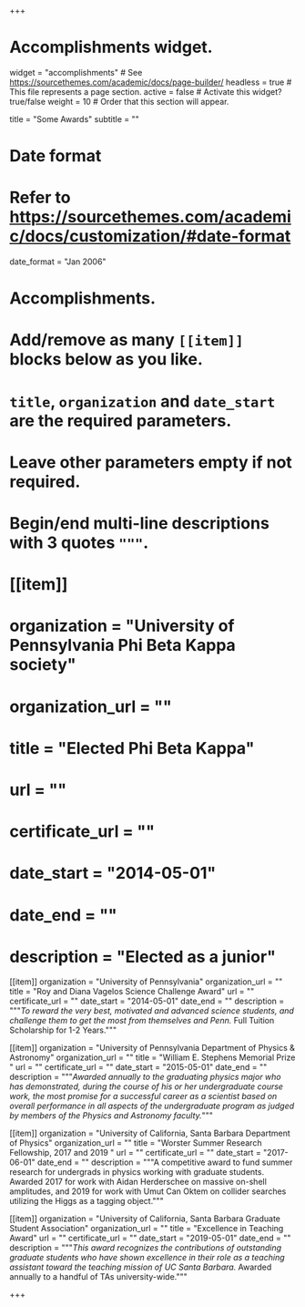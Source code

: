 +++
# Accomplishments widget.
widget = "accomplishments"  # See https://sourcethemes.com/academic/docs/page-builder/
headless = true  # This file represents a page section.
active = false  # Activate this widget? true/false
weight = 10  # Order that this section will appear.

title = "Some Awards"
subtitle = ""

# Date format
#   Refer to https://sourcethemes.com/academic/docs/customization/#date-format
date_format = "Jan 2006"

# Accomplishments.
#   Add/remove as many `[[item]]` blocks below as you like.
#   `title`, `organization` and `date_start` are the required parameters.
#   Leave other parameters empty if not required.
#   Begin/end multi-line descriptions with 3 quotes `"""`.

# [[item]]
#  organization = "University of Pennsylvania Phi Beta Kappa society"
#  organization_url = ""
#  title = "Elected Phi Beta Kappa"
#  url = ""
#  certificate_url = ""
#  date_start = "2014-05-01"
#  date_end = ""
#  description = "Elected as a junior"

[[item]]
  organization = "University of Pennsylvania"
  organization_url = ""
  title = "Roy and Diana Vagelos Science Challenge Award"
  url = ""
  certificate_url = ""
  date_start = "2014-05-01"
  date_end = ""
  description = """*To reward the very best, motivated and advanced science students, and challenge them to get the most from themselves and Penn.* Full Tuition Scholarship for 1-2 Years."""

[[item]]
  organization = "University of Pennsylvania Department of Physics & Astronomy"
  organization_url = ""
  title = "William E. Stephens Memorial Prize "
  url = ""
  certificate_url = ""
  date_start = "2015-05-01"
  date_end = ""
  description = """*Awarded annually to the graduating physics major who has demonstrated, during the course of his or her undergraduate course work, the most promise for a successful career as a scientist based on overall performance in all aspects of the undergraduate program as judged by members of the Physics and Astronomy faculty.*"""

[[item]]
  organization = "University of California, Santa Barbara Department of Physics"
  organization_url = ""
  title = "Worster Summer Research Fellowship, 2017 and 2019 "
  url = ""
  certificate_url = ""
  date_start = "2017-06-01"
  date_end = ""
  description = """A competitive award to fund summer research for undergrads in physics working with graduate students. Awarded 2017 for work with Aidan Herderschee on massive on-shell amplitudes, and 2019 for work with Umut Can Oktem on collider searches utilizing the Higgs as a tagging object.""" 

[[item]]
  organization = "University of California, Santa Barbara Graduate Student Association"
  organization_url = ""
  title = "Excellence in Teaching Award"
  url = ""
  certificate_url = ""
  date_start = "2019-05-01"
  date_end = ""
  description = """*This award recognizes the contributions of outstanding graduate students who have shown excellence in their role as a teaching assistant toward the teaching mission of UC Santa Barbara.* Awarded annually to a handful of TAs university-wide.""" 

+++


